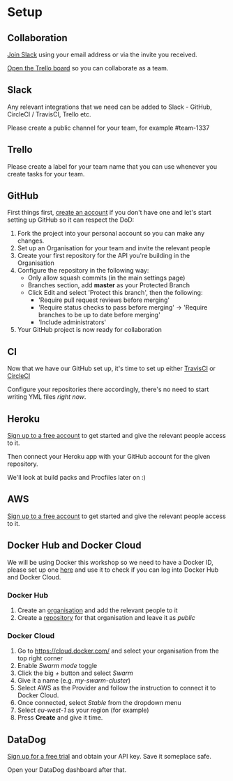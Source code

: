 # Setup

## Collaboration

[Join Slack](https://join.slack.com/t/microservices-course/signup) using your email address or via the invite you received.

[Open the Trello board](https://trello.com/b/IKwQ0ljq/microservices-course) so you can collaborate as a team.

## Slack

Any relevant integrations that we need can be added to Slack - GitHub, CircleCI / TravisCI, Trello etc.

Please create a public channel for your team, for example #team-1337

## Trello

Please create a label for your team name that you can use whenever you create tasks for your team.

## GitHub

First things first, [create an account](https://github.com) if you don't have one and let's start setting up GitHub so it can respect the DoD:

1. Fork the project into your personal account so you can make any changes. 
2. Set up an Organisation for your team and invite the relevant people
3. Create your first repository for the API you're building in the Organisation
4. Configure the repository in the following way:
   * Only allow squash commits (in the main settings page)
   * Branches section, add **master** as your Protected Branch
   * Click Edit and select 'Protect this branch', then the following:
        * 'Require pull request reviews before merging'
        * 'Require status checks to pass before merging' -> 'Require branches to be up to date before merging'
        * 'Include administrators'
5. Your GitHub project is now ready for collaboration

## CI

Now that we have our GitHub set up, it's time to set up either [TravisCI](https://travis-ci.org/) or [CircleCI](https://circleci.com/signup/)

Configure your repositories there accordingly, there's no need to start writing YML files *right now*.

## Heroku

[Sign up to a free account](https://id.heroku.com/signup/login) to get started and give the relevant people access to it.

Then connect your Heroku app with your GitHub account for the given repository.

We'll look at build packs and Procfiles later on :)

## AWS

[Sign up to a free account](https://aws.amazon.com/free) to get started and give the relevant people access to it.

## Docker Hub and Docker Cloud

We will be using Docker this workshop so we need to have a Docker ID, please set up one [here](https://hub.docker.com/)
and use it to check if you can log into Docker Hub and Docker Cloud.

### Docker Hub

1. Create an [organisation](https://hub.docker.com/organizations/) and add the relevant people to it
2. Create a [repository](https://hub.docker.com/add/repository/) for that organisation and leave it as *public*

### Docker Cloud

1. Go to https://cloud.docker.com/ and select your organisation from the top right corner
2. Enable *Swarm mode* toggle 
3. Click the big *+* button and select *Swarm*
4. Give it a name (e.g. *my-swarm-cluster*)
5. Select AWS as the Provider and follow the instruction to connect it to Docker Cloud.
6. Once connected, select *Stable* from the dropdown menu
7. Select *eu-west-1* as your region (for example)
8. Press **Create** and give it time.

## DataDog

[Sign up for a free trial](https://app.datadoghq.com/signup/) and obtain your API key. Save it someplace safe.

Open your DataDog dashboard after that.
